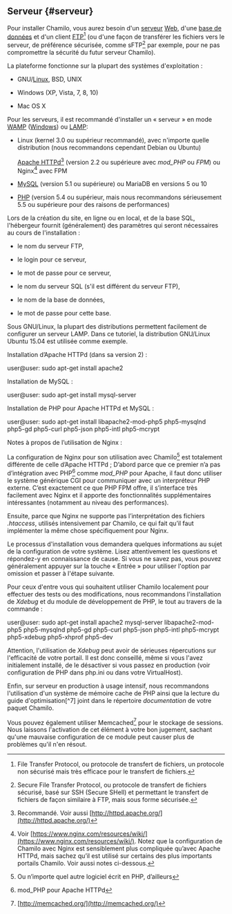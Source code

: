 ## Serveur {#serveur}

Pour installer Chamilo, vous aurez besoin d'un [serveur](http://fr.wikipedia.org/wiki/Serveur_HTTP) [W](http://fr.wikipedia.org/wiki/Serveur_HTTP)[eb](http://fr.wikipedia.org/wiki/Serveur_HTTP), d'une [base de données](http://fr.wikipedia.org/wiki/Base_de_données) et d'un client [FTP](http://fr.wikipedia.org/wiki/File_Transfer_Protocol)[^1] \(ou d'une façon de transférer les fichiers vers le serveur, de préférence sécurisée, comme sFTP[^2] par exemple, pour ne pas compromettre la sécurité du futur serveur Chamilo\).

La plateforme fonctionne sur la plupart des systèmes d'exploitation :

* GNU/[Linux](http://fr.wikipedia.org/wiki/Linux), BSD, UNIX

* Windows \(XP, Vista, 7, 8, 10\)

* Mac OS X

Pour les serveurs, il est recommandé d'installer un « serveur » en mode [WA](http://fr.wikipedia.org/wiki/WAMP)[MP](http://fr.wikipedia.org/wiki/WAMP) \([Windows](http://fr.wikipedia.org/wiki/Microsoft_Windows)\) ou [L](http://fr.wikipedia.org/wiki/LAMP)[AMP](http://fr.wikipedia.org/wiki/LAMP):

* Linux \(kernel 3.0 ou supérieur recommandé\), avec n'importe quelle distribution \(nous recommandons cependant Debian ou Ubuntu\)

  [Apache HTTPd](http://fr.wikipedia.org/wiki/Apache_HTTP_Server)[^3] \(version 2.2 ou supérieure avec _mod\_PHP_ ou _FPM_\) ou Nginx[^4] avec FPM

* [MySQL](http://fr.wikipedia.org/wiki/MySQL) \(version 5.1 ou supérieure\) ou MariaDB en versions 5 ou 10

* [PHP](http://fr.wikipedia.org/wiki/PHP) \(version 5.4 ou supérieur, mais nous recommandons sérieusement 5.5 ou supérieure pour des raisons de performances\)

Lors de la création du site, en ligne ou en local, et de la base SQL, l'hébergeur fournit \(généralement\) des paramètres qui seront nécessaires au cours de l'installation :

* le nom du serveur FTP,

* le login pour ce serveur,

* le mot de passe pour ce serveur,

* le nom du serveur SQL \(s'il est différent du serveur FTP\),

* le nom de la base de données,

* le mot de passe pour cette base.

Sous GNU/Linux, la plupart des distributions permettent facilement de configurer un serveur LAMP. Dans ce tutoriel, la distribution GNU/Linux Ubuntu 15.04 est utilisée comme exemple.

Installation d’Apache HTTPd \(dans sa version 2\) :

user@user: sudo apt-get install apache2

Installation de MySQL :

user@user: sudo apt-get install mysql-server

Installation de PHP pour Apache HTTPd et MySQL :

user@user: sudo apt-get install libapache2-mod-php5 php5-mysqlnd php5-gd php5-curl php5-json php5-intl php5-mcrypt

Notes à propos de l’utilisation de Nginx :

La configuration de Nginx pour son utilisation avec Chamilo[^5] est totalement différente de celle d’Apache HTTPd ; D’abord parce que ce premier n’a pas d’intégration avec PHP[^6] comme _mod\_PHP_ pour Apache, il faut donc utiliser le système générique CGI pour communiquer avec un interpréteur PHP externe. C’est exactement ce que PHP FPM offre, il s’interface très facilement avec Nginx et il apporte des fonctionnalités supplémentaires intéressantes \(notamment au niveau des performances\).

Ensuite, parce que Nginx ne supporte pas l’interprétation des fichiers _.htaccess_, utilisés intensivement par Chamilo, ce qui fait qu’il faut implémenter la même chose spécifiquement pour Nginx.

Le processus d'installation vous demandera quelques informations au sujet de la configuration de votre système. Lisez attentivement les questions et répondez-y en connaissance de cause. Si vous ne savez pas, vous pouvez généralement appuyer sur la touche « Entrée » pour utiliser l'option par omission et passer à l'étape suivante.

Pour ceux d'entre vous qui souhaitent utiliser Chamilo localement pour effectuer des tests ou des modifications, nous recommandons l'installation de _Xdebug_ et du module de développement de PHP, le tout au travers de la commande :

user@user: sudo apt-get install apache2 mysql-server libapache2-mod-php5 php5-mysqlnd php5-gd php5-curl php5-json php5-intl php5-mcrypt php5-xdebug php5-xhprof php5-dev

Attention, l'utilisation de _Xdebug_ peut avoir de sérieuses répercutions sur l'efficacité de votre portail. Il est donc conseillé, même si vous l'avez initialement installé, de le désactiver si vous passez en production \(voir configuration de PHP dans php.ini ou dans votre VirtualHost\).

Enfin, sur serveur en production à usage intensif, nous recommandons l'utilisation d'un système de mémoire cache de PHP ainsi que la lecture du guide d'optimisation[^7] joint dans le répertoire _documentation_ de votre paquet Chamilo.

Vous pouvez également utiliser Memcached[^8] pour le stockage de sessions. Nous laissons l'activation de cet élément à votre bon jugement, sachant qu'une mauvaise configuration de ce module peut causer plus de problèmes qu'il n'en résout.

[^1]: File Transfer Protocol, ou protocole de transfert de fichiers, un protocole non sécurisé mais très efficace pour le transfert de fichiers.

[^2]: Secure File Transfer Protocol, ou protocole de transfert de fichiers sécurisé, basé sur SSH \(Secure SHell\) et permettant le transfert de fichiers de façon similaire à FTP, mais sous forme sécurisée.

[^3]: Recommandé. Voir aussi [http://httpd.apache.org/](http://httpd.apache.org/)

[^4]: Voir [https://www.nginx.com/resources/wiki/](https://www.nginx.com/resources/wiki/). Notez que la configuration de Chamilo avec Nginx est sensiblement plus compliquée qu’avec Apache HTTPd, mais sachez qu’il est utilisé sur certains des plus importants portails Chamilo. Voir aussi notes ci-dessous.

[^5]: Ou n’importe quel autre logiciel écrit en PHP, d’ailleurs

[^6]: mod\_PHP pour Apache HTTPd

[^8]: [http://memcached.org/](http://memcached.org/)

